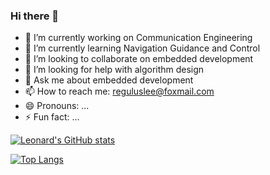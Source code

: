 ### Hi there 👋

- 🔭 I’m currently working on Communication Engineering
- 🌱 I’m currently learning Navigation Guidance and Control
- 👯 I’m looking to collaborate on embedded development
- 🤔 I’m looking for help with algorithm design
- 💬 Ask me about embedded development
- 📫 How to reach me: reguluslee@foxmail.com
- 😄 Pronouns: ...
- ⚡ Fun fact: ...

[![Leonard's GitHub stats](https://github-readme-stats.vercel.app/api?username=reguluslee&show_icons=true&theme=buefy&hide_border=true)](https://github.com/reguluslee)

[![Top Langs](https://github-readme-stats.vercel.app/api/top-langs/?username=reguluslee&layout=compact&theme=buefy&hide_border=true)](https://github.com/reguluslee)
